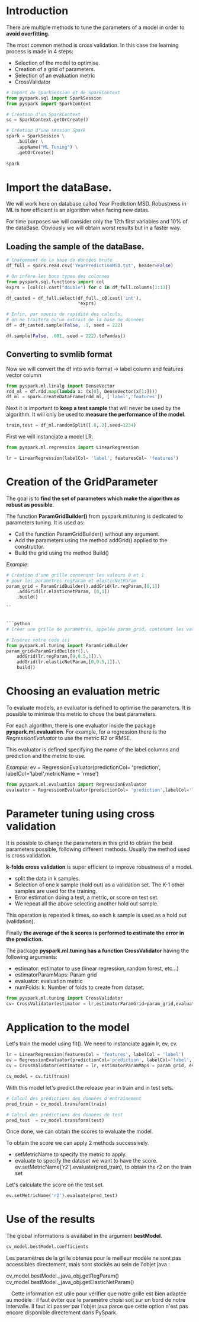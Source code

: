 # Introduction

There are multiple methods to tune the parameters of a model in order to **avoid overfitting.**

The most common method is cross validation. In this case the learning process is made in 4 steps:
- Selection of the model to optimise.
- Creation of a grid of parameters.
- Selection of an evaluation metric
- CrossValidator


```python
# Import de SparkSession et de SparkContext
from pyspark.sql import SparkSession
from pyspark import SparkContext

# Création d'un SparkContext
sc = SparkContext.getOrCreate()

# Création d'une session Spark
spark = SparkSession \
    .builder \
    .appName("ML Tuning") \
    .getOrCreate()
        
spark
```


# Import the dataBase.

We will work here on database called Year Prediction MSD. Robustness in ML is how efficient is an algorithm when facing new datas. 

For time purposes we will consider only the 12th first variables and 10% of the dataBase. Obviously we will obtain worst results but in a faster way.

## Loading the sample of the dataBase.

```python
# Chargement de la base de données brute
df_full = spark.read.csv('YearPredictionMSD.txt', header=False)

# On infère les bons types des colonnes
from pyspark.sql.functions import col
exprs = [col(c).cast("double") for c in df_full.columns[1:13]]

df_casted = df_full.select(df_full._c0.cast('int'),
                           *exprs)

# Enfin, par soucis de rapidité des calculs,
# on ne traitera qu'un extrait de la base de données 
df = df_casted.sample(False, .1, seed = 222)

df.sample(False, .001, seed = 222).toPandas()
```



## Converting to svmlib format
Now we will convert the df into svlib format -> label column and features vector column
```python
from pyspark.ml.linalg import DenseVector
rdd_ml = df.rdd.map(lambda x: (x[0], DenseVector(x[1:])))
df_ml = spark.createDataFrame(rdd_ml, ['label','features'])


```

Next it is important to **keep a test sample** that will never be used by the algorithm. It will only be used to **measure the performance of the model**.

```python
train,test = df_ml.randomSplit([.8,.2],seed=1234)

```

First we will instanciate a model LR.

```python
from pyspark.ml.regression import LinearRegression

lr = LinearRegression(labelCol= 'label', featuresCol= 'features')
```


# Creation of the GridParameter

The goal is to **find the set of parameters which make the algorithm as robust as possible**.

The function **ParamGridBuilder()** from pyspark.ml.tuning is dedicated to parameters tuning. It is used as:
- Call the function ParamGridBuilder() without any argument.
- Add the parameters using the method addGrid() applied to the constructor.
- Build the grid using the method Build()

_Example_:
```python
# Création d'une grille contenant les valeurs 0 et 1
# pour les paramètres regParam et elasticNetParam
param_grid = ParamGridBuilder().addGrid(lr.regParam,[0,1])
    .addGrid(lr.elasticnetParam, [0,1])
    .build()

``


```python
# Créer une grille de paramètres, appelée param_grid, contenant les valeurs 0, 0.5 et 1 pour les paramètres regParam et elasticNetParam.

# Insérez votre code ici
from pyspark.ml.tuning import ParamGridBuilder
param_grid=ParamGridBuilder().\
    addGrid(lr.regParam,[0,0.5,1]).\
    addGrid(lr.elasticNetParam,[0,0.5,1]).\
    build()
```


# Choosing an evaluation metric

To evaluate models, an evaluator is defined to optimise the parameters. It is possible to minimse this metric to chose the best parameters.

For each algorithm, there is one evaluator inside the package **pyspark.ml.evaluation**. For example, for a regression there is the _RegressionEvaluator_ to use the metric R2 or RMSE.

This evaluator is defined specifying the name of the label columns and prediction and the metric to use.

_Example_:
ev = RegressionEvaluator(predictionCol= 'prediction', labelCol='label',metricName = 'rmse')


```python
from pyspark.ml.evaluation import RegressionEvaluator
evaluator = RegressionEvaluator(predictionCol= 'prediction',labelCol='label',metricName='r2')
```


# Parameter tuning using cross validation

It is possible to change the parameters in this grid to obtain the best parameters possible, following different methods. Usually the method used is cross validation.

**k-folds cross validation** is super efficient to improve robustness of a model.
- split the data in k samples.
- Selection of one k sample (hold out) as a validation set. The K-1 other samples are used for the training.
- Error estimation doing a test, a metric, or score on test set.
- We repeat all the above selecting another hold out sample.

This operation is repeated k times, so each k sample is used as a hold out (validation). 

Finally **the average of the k scores is performed to estimate the error in the prediction.**

The package **pyspark.ml.tuning has a function CrossValidator** having the following arguments:
- estimator: estimator to use (linear regression, random forest, etc...)
- estimatorParamMaps: Param grid
- evaluator: evaluation metric
- numFolds: k. Number of folds to create from dataset.


```python
from pyspark.ml.tuning import CrossValidator
cv= CrossValidator(estimator = lr,estimatorParamGrid=param_grid,evaluator = evaluator, numFolds = 3)
```


# Application to the model

Let's train the model using fit().
We need to instanciate again lr, ev, cv.


```python
lr = LinearRegression(featuresCol = 'features', labelCol = 'label')
ev = RegressionEvaluator(predictionCol='prediction', labelCol='label', metricName='r2')
cv = CrossValidator(estimator = lr, estimatorParamMaps = param_grid, evaluator = ev, numFolds = 3)

cv_model = cv.fit(train)


```

With this model let's predict the release year in train and in test sets.

```python
# Calcul des prédictions des données d'entraînement
pred_train = cv_model.transform(train)

# Calcul des prédictions des données de test
pred_test  = cv_model.transform(test)

```

Once done, we can obtain the scores to evaluate the model.


To obtain the score we can apply 2 methods successively.
- setMetricName to specify the metric to apply.
- evaluate to specify the dataset we want to have the score.
ev.setMetricName('r2').evaluate(pred_train), to obtain the r2 on the train set

Let's calculate the score on the test set.

```python
ev.setMetricName('r2').evaluate(pred_test)
```


# Use of the results

The global informations is availabel in the argument **bestModel**.

```python
cv_model.bestModel.coefficients
```

 Les paramètres de la grille obtenus pour le meilleur modèle ne sont pas accessibles directement, mais sont stockés au sein de l'objet java :

cv_model.bestModel._java_obj.getRegParam()
cv_model.bestModel._java_obj.getElasticNetParam()

 Cette information est utile pour vérifier que notre grille est bien adaptée au modèle : il faut éviter que le paramètre choisi soit sur un bord de notre intervalle. Il faut ici passer par l'objet java parce que cette option n'est pas encore disponible directement dans PySpark. 





